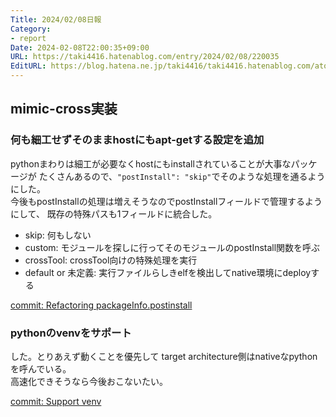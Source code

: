 ```yaml
---
Title: 2024/02/08日報
Category:
- report
Date: 2024-02-08T22:00:35+09:00
URL: https://taki4416.hatenablog.com/entry/2024/02/08/220035
EditURL: https://blog.hatena.ne.jp/taki4416/taki4416.hatenablog.com/atom/entry/6801883189081643186
---
```


## mimic-cross実装

### 何も細工せずそのままhostにもapt-getする設定を追加

pythonまわりは細工が必要なくhostにもinstallされていることが大事なパッケージが
たくさんあるので、`"postInstall": "skip"`でそのような処理を通るようにした。  
今後もpostInstallの処理は増えそうなのでpostInstallフィールドで管理するようにして、
既存の特殊パスも1フィールドに統合した。

* skip: 何もしない
* custom: モジュールを探しに行ってそのモジュールのpostInstall関数を呼ぶ
* crossTool: crossTool向けの特殊処理を実行
* default or 未定義: 実行ファイルらしきelfを検出してnative環境にdeployする

[commit: Refactoring packageInfo.postinstall](https://github.com/impactaky/mimic-cross/commit/545b359f4bad95d29faa9ff19a296bae276b519b)

### pythonのvenvをサポート

した。とりあえず動くことを優先して
target architecture側はnativeなpythonを呼んでいる。  
高速化できそうなら今後おこないたい。

[commit: Support venv](https://github.com/impactaky/mimic-cross/commit/fce5a920fd3b83dcd8411793844f55c0f864efe2)
